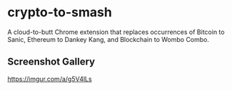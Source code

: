 crypto-to-smash
=============

A cloud-to-butt Chrome extension that replaces occurrences of Bitcoin to Sanic, Ethereum to Dankey Kang, and Blockchain to Wombo Combo.

Screenshot Gallery
------------------

https://imgur.com/a/g5V4lLs
